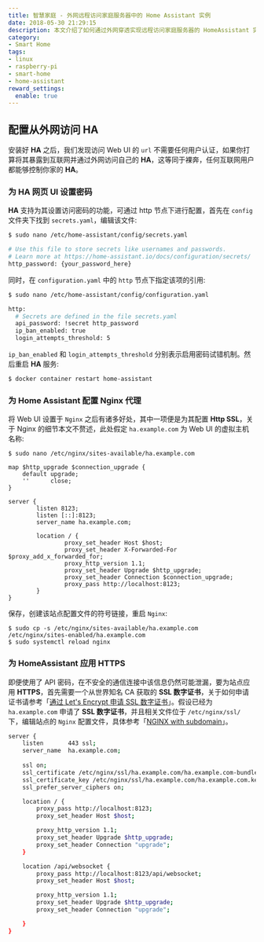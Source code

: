 ```yaml
---
title: 智慧家庭 - 外网远程访问家庭服务器中的 Home Assistant 实例
date: 2018-05-30 21:29:15
description: 本文介绍了如何通过外网穿透实现远程访问家庭服务器的 HomeAssistant 实例，或其他 Web 服务
category:
- Smart Home
tags:
- linux
- raspberry-pi
- smart-home
- home-assistant
reward_settings:
  enable: true
---
```


## 配置从外网访问 HA
安装好 **HA** 之后，我们发现访问 Web UI 的 `url` 不需要任何用户认证，如果你打算将其暴露到互联网并通过外网访问自己的 **HA**，这等同于裸奔，任何互联网用户都能够控制你家的 **HA**。
### 为 HA 网页 UI 设置密码
**HA** 支持为其设置访问密码的功能，可通过 http 节点下进行配置，首先在 `config` 文件夹下找到 `secrets.yaml`，编辑该文件:
```bash
$ sudo nano /etc/home-assistant/config/secrets.yaml

# Use this file to store secrets like usernames and passwords.
# Learn more at https://home-assistant.io/docs/configuration/secrets/
http_password: {your_password_here}
```

同时，在 `configuration.yaml` 中的 `http` 节点下指定该项的引用:
```bash
$ sudo nano /etc/home-assistant/config/configuration.yaml

http:
  # Secrets are defined in the file secrets.yaml
  api_password: !secret http_password
  ip_ban_enabled: true
  login_attempts_threshold: 5
```
`ip_ban_enabled` 和 `login_attempts_threshold` 分别表示启用密码试错机制。然后重启 **HA** 服务:
```bash
$ docker container restart home-assistant
```
### 为 Home Assistant 配置 Nginx 代理
将 Web UI 设置于 `Nginx` 之后有诸多好处，其中一项便是为其配置 **Http SSL**，关于 Nginx 的细节本文不赘述，此处假定 `ha.example.com` 为 Web UI 的虚拟主机名称:
```
$ sudo nano /etc/nginx/sites-available/ha.example.com

map $http_upgrade $connection_upgrade {
    default upgrade;
    ''      close;
}

server {
        listen 8123;
        listen [::]:8123;
        server_name ha.example.com;

        location / {
                proxy_set_header Host $host;
                proxy_set_header X-Forwarded-For $proxy_add_x_forwarded_for;
                proxy_http_version 1.1;
                proxy_set_header Upgrade $http_upgrade;
                proxy_set_header Connection $connection_upgrade;
                proxy_pass http://localhost:8123;
        }
}
```
保存，创建该站点配置文件的符号链接，重启 `Nginx`:
```
$ sudo cp -s /etc/nginx/sites-available/ha.example.com /etc/nginx/sites-enabled/ha.example.com
$ sudo systemctl reload nginx
```

### 为 HomeAssistant 应用 HTTPS
即便使用了 API 密码，在不安全的通信连接中该信息仍然可能泄漏，要为站点应用 **HTTPS**，首先需要一个从世界知名 CA 获取的 **SSL 数字证书**，关于如何申请证书请参考「[通过 Let's Encrypt 申请 SSL 数字证书](http://localhost:4000/security-cert-from-letsencrypt/)」。假设已经为 `ha.example.com` 申请了 **SSL 数字证书**，并且相关文件位于 `/etc/nginx/ssl/` 下，编辑站点的 `Nginx` 配置文件，具体参考「[NGINX with subdomain](https://www.home-assistant.io/docs/ecosystem/nginx_subdomain/)」。
```bash
server {
    listen       443 ssl;
    server_name  ha.example.com;
    
    ssl on;
    ssl_certificate /etc/nginx/ssl/ha.example.com/ha.example.com-bundle.crt;
    ssl_certificate_key /etc/nginx/ssl/ha.example.com/ha.example.com.key;
    ssl_prefer_server_ciphers on;

    location / {
        proxy_pass http://localhost:8123;
        proxy_set_header Host $host;

        proxy_http_version 1.1;
        proxy_set_header Upgrade $http_upgrade;
        proxy_set_header Connection "upgrade";
    }

    location /api/websocket {
        proxy_pass http://localhost:8123/api/websocket;
        proxy_set_header Host $host;

        proxy_http_version 1.1;
        proxy_set_header Upgrade $http_upgrade;
        proxy_set_header Connection "upgrade";

    }
}
```
